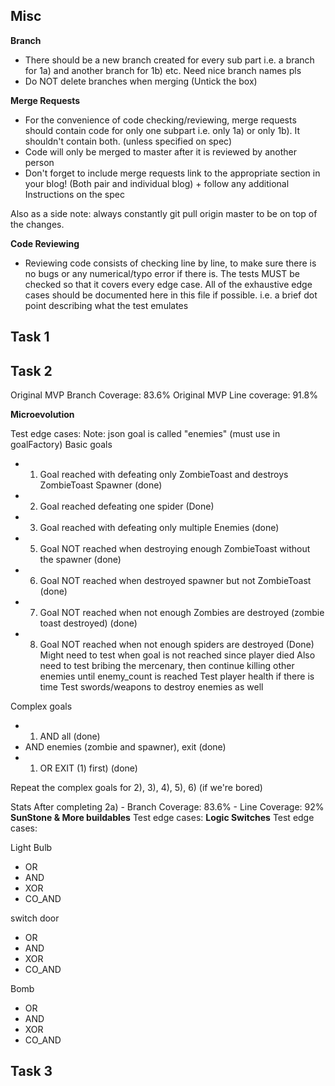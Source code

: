 ## Misc

**Branch**
-   There should be a new branch created for every sub part i.e. a branch for 1a)
    and another branch for 1b) etc. Need nice branch names pls
- Do NOT delete branches when merging (Untick the box)

**Merge Requests**
-   For the convenience of code checking/reviewing, merge requests should contain code
    for only one subpart i.e. only 1a) or only 1b). It shouldn't contain both. (unless specified on spec)
-   Code will only be merged to master after it is reviewed by another person
-   Don't forget to include merge requests link to the appropriate section in your blog!
    (Both pair and individual blog) + follow any additional Instructions on the spec

Also as a side note: always constantly git pull origin  master to be on top of the changes.

**Code Reviewing**
-   Reviewing code consists of checking line by line, to make sure there is no bugs
    or any numerical/typo error if there is. The tests MUST be checked so that it covers
    every edge case. All of the exhaustive edge cases should be documented here in this
    file if possible. i.e. a brief dot point describing what the test emulates

## Task 1


## Task 2
Original MVP Branch Coverage: 83.6%
Original MVP Line coverage: 91.8%

**Microevolution**

Test edge cases:
Note: json goal is called "enemies" (must use in goalFactory)
Basic goals
-   1)   Goal reached with defeating only ZombieToast and destroys ZombieToast Spawner (done)
-   2)  Goal reached defeating one spider (Done)
-   3)  Goal reached with defeating only multiple Enemies (done)
-   5)  Goal NOT reached when destroying enough ZombieToast without the spawner (done)
-   6)  Goal NOT reached when destroyed spawner but not ZombieToast (done)
-   7)  Goal NOT reached when not enough Zombies are destroyed (zombie toast destroyed) (done)
-   8)  Goal NOT reached when not enough spiders are destroyed (Done)
Might need to test when goal is not reached since player died
Also need to test bribing the mercenary, then continue killing other enemies until 
enemy_count is reached
Test player health if there is time
Test swords/weapons to destroy enemies as well

Complex goals
-   1) AND all (done)
-   AND enemies (zombie and spawner), exit (done)
-   1) OR EXIT (1) first) (done)

Repeat the complex goals for 2), 3), 4), 5), 6) (if we're bored)

Stats After completing 2a)
    - Branch Coverage: 83.6%
    - Line Coverage: 92%
**SunStone & More buildables**
Test edge cases:
**Logic Switches**
Test edge cases:

Light Bulb
-   OR
-   AND
-   XOR
-   CO_AND

switch door
-   OR
-   AND
-   XOR
-   CO_AND

Bomb
-    OR
-   AND
-   XOR
-   CO_AND

## Task 3